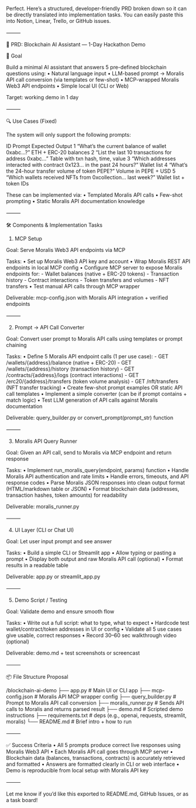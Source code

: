 Perfect. Here’s a structured, developer-friendly PRD broken down so it can be directly translated into implementation tasks. You can easily paste this into Notion, Linear, Trello, or GitHub issues.

⸻

🚀 PRD: Blockchain AI Assistant — 1-Day Hackathon Demo

🎯 Goal

Build a minimal AI assistant that answers 5 pre-defined blockchain questions using:
	•	Natural language input
	•	LLM-based prompt → Moralis API call conversion (via templates or few-shot)
	•	MCP-wrapped Moralis Web3 API endpoints
	•	Simple local UI (CLI or Web)

Target: working demo in 1 day

⸻

🔍 Use Cases (Fixed)

The system will only support the following prompts:

ID	Prompt	Expected Output
1	“What’s the current balance of wallet 0xabc...?”	ETH + ERC-20 balances
2	“List the last 10 transactions for address 0xabc...”	Table with txn hash, time, value
3	“Which addresses interacted with contract 0x123... in the past 24 hours?”	Wallet list
4	“What’s the 24-hour transfer volume of token PEPE?”	Volume in PEPE + USD
5	“Which wallets received NFTs from 0xcollection... last week?”	Wallet list + token IDs

These can be implemented via:
	•	Templated Moralis API calls
	•	Few-shot prompting
	•	Static Moralis API documentation knowledge

⸻

🛠️ Components & Implementation Tasks

1. MCP Setup

Goal: Serve Moralis Web3 API endpoints via MCP

Tasks:
	•	Set up Moralis Web3 API key and account
	•	Wrap Moralis REST API endpoints in local MCP config
	•	Configure MCP server to expose Moralis endpoints for:
		- Wallet balances (native + ERC-20 tokens)
		- Transaction history
		- Contract interactions
		- Token transfers and volumes
		- NFT transfers
	•	Test manual API calls through MCP wrapper

Deliverable: mcp-config.json with Moralis API integration + verified endpoints

⸻

2. Prompt → API Call Converter

Goal: Convert user prompt to Moralis API calls using templates or prompt chaining

Tasks:
	•	Define 5 Moralis API endpoint calls (1 per use case):
		- GET /wallets/{address}/balance (native + ERC-20)
		- GET /wallets/{address}/history (transaction history)
		- GET /contracts/{address}/logs (contract interactions)
		- GET /erc20/{address}/transfers (token volume analysis)
		- GET /nft/transfers (NFT transfer tracking)
	•	Create few-shot prompt examples OR static API call templates
	•	Implement a simple converter (can be if prompt contains + match logic)
	•	Test LLM generation of API calls against Moralis documentation

Deliverable: query_builder.py or convert_prompt(prompt_str) function

⸻

3. Moralis API Query Runner

Goal: Given an API call, send to Moralis via MCP endpoint and return response

Tasks:
	•	Implement run_moralis_query(endpoint, params) function
	•	Handle Moralis API authentication and rate limits
	•	Handle errors, timeouts, and API response codes
	•	Parse Moralis JSON responses into clean output format (HTML/markdown table or JSON)
	•	Format blockchain data (addresses, transaction hashes, token amounts) for readability

Deliverable: moralis_runner.py

⸻

4. UI Layer (CLI or Chat UI)

Goal: Let user input prompt and see answer

Tasks:
	•	Build a simple CLI or Streamlit app
	•	Allow typing or pasting a prompt
	•	Display both output and raw Moralis API call (optional)
	•	Format results in a readable table

Deliverable: app.py or streamlit_app.py

⸻

5. Demo Script / Testing

Goal: Validate demo and ensure smooth flow

Tasks:
	•	Write out a full script: what to type, what to expect
	•	Hardcode test wallet/contract/token addresses in UI or config
	•	Validate all 5 use cases give usable, correct responses
	•	Record 30–60 sec walkthrough video (optional)

Deliverable: demo.md + test screenshots or screencast

⸻

📦 File Structure Proposal

/blockchain-ai-demo
├── app.py                 # Main UI or CLI app
├── mcp-config.json        # Moralis API MCP wrapper config
├── query_builder.py       # Prompt to Moralis API call conversion
├── moralis_runner.py      # Sends API calls to Moralis and returns parsed result
├── demo.md                # Scripted demo instructions
├── requirements.txt       # deps (e.g., openai, requests, streamlit, moralis)
└── README.md              # Brief intro + how to run


⸻

✅ Success Criteria
	•	All 5 prompts produce correct live responses using Moralis Web3 API
	•	Each Moralis API call goes through MCP server
	•	Blockchain data (balances, transactions, contracts) is accurately retrieved and formatted
	•	Answers are formatted clearly in CLI or web interface
	•	Demo is reproducible from local setup with Moralis API key

⸻

Let me know if you’d like this exported to README.md, GitHub Issues, or as a task board!
